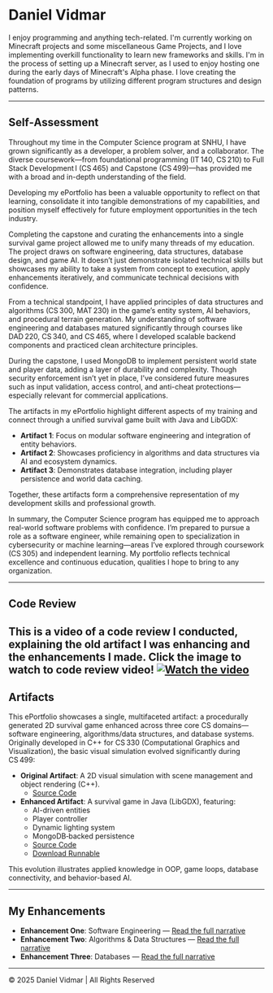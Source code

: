 # Daniel Vidmar

I enjoy programming and anything tech-related. I'm currently working on Minecraft projects and some miscellaneous Game Projects, and I love implementing overkill functionality to learn new frameworks and skills. I'm in the process of setting up a Minecraft server, as I used to enjoy hosting one during the early days of Minecraft's Alpha phase. I love creating the foundation of programs by utilizing different program structures and design patterns.

---

## Self‑Assessment

Throughout my time in the Computer Science program at SNHU, I have grown significantly as a developer, a problem solver, and a collaborator. The diverse coursework—from foundational programming (IT 140, CS 210) to Full Stack Development I (CS 465) and Capstone (CS 499)—has provided me with a broad and in-depth understanding of the field.

Developing my ePortfolio has been a valuable opportunity to reflect on that learning, consolidate it into tangible demonstrations of my capabilities, and position myself effectively for future employment opportunities in the tech industry.

Completing the capstone and curating the enhancements into a single survival game project allowed me to unify many threads of my education. The project draws on software engineering, data structures, database design, and game AI. It doesn’t just demonstrate isolated technical skills but showcases my ability to take a system from concept to execution, apply enhancements iteratively, and communicate technical decisions with confidence.

From a technical standpoint, I have applied principles of data structures and algorithms (CS 300, MAT 230) in the game’s entity system, AI behaviors, and procedural terrain generation. My understanding of software engineering and databases matured significantly through courses like DAD 220, CS 340, and CS 465, where I developed scalable backend components and practiced clean architecture principles.

During the capstone, I used MongoDB to implement persistent world state and player data, adding a layer of durability and complexity. Though security enforcement isn’t yet in place, I’ve considered future measures such as input validation, access control, and anti-cheat protections—especially relevant for commercial applications.

The artifacts in my ePortfolio highlight different aspects of my training and connect through a unified survival game built with Java and LibGDX:

- **Artifact 1**: Focus on modular software engineering and integration of entity behaviors.
- **Artifact 2**: Showcases proficiency in algorithms and data structures via AI and ecosystem dynamics.
- **Artifact 3**: Demonstrates database integration, including player persistence and world data caching.

Together, these artifacts form a comprehensive representation of my development skills and professional growth.

In summary, the Computer Science program has equipped me to approach real-world software problems with confidence. I’m prepared to pursue a role as a software engineer, while remaining open to specialization in cybersecurity or machine learning—areas I’ve explored through coursework (CS 305) and independent learning. My portfolio reflects technical excellence and continuous education, qualities I hope to bring to any organization.

---

## Code Review

This is a video of a code review I conducted, explaining the old artifact I was enhancing and the enhancements I made. Click the image to watch to code review video!
[![Watch the video](https://img.youtube.com/vi/R6eqbdNAG-g/maxresdefault.jpg)](https://youtu.be/R6eqbdNAG-g)
---

## Artifacts

This ePortfolio showcases a single, multifaceted artifact: a procedurally generated 2D survival game enhanced across three core CS domains—software engineering, algorithms/data structures, and database systems. Originally developed in C++ for CS 330 (Computational Graphics and Visualization), the basic visual simulation evolved significantly during CS 499:

- **Original Artifact**: A 2D visual simulation with scene management and object rendering (C++).
  - [Source Code](https://github.com/creatorfromhell/CS-330/blob/main/Daniel%207-1_FinalProjectMilestones.zip)
- **Enhanced Artifact**: A survival game in Java (LibGDX), featuring:
  - AI-driven entities
  - Player controller
  - Dynamic lighting system
  - MongoDB‑backed persistence
  - [Source Code](https://github.com/creatorfromhell/IslandSurvival)
  - [Download Runnable](https://github.com/creatorfromhell/IslandSurvival)

This evolution illustrates applied knowledge in OOP, game loops, database connectivity, and behavior-based AI.

---

## My Enhancements

- **Enhancement One**: Software Engineering — [Read the full narrative](https://creatorfromhell.github.io/3-2%20Enhancement%20One%20Narrative.pdf)  
- **Enhancement Two**: Algorithms & Data Structures — [Read the full narrative](https://creatorfromhell.github.io/4-2%20Enhancement%20Two%20Narrative.pdf)  
- **Enhancement Three**: Databases — [Read the full narrative](https://creatorfromhell.github.io/5-2%20Enhancement%20Three%20Narrative.pdf)

---

© 2025 Daniel Vidmar | All Rights Reserved
